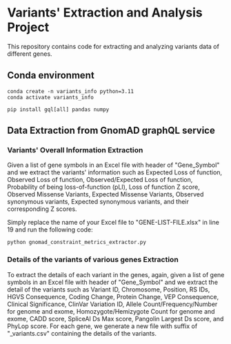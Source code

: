 # Variants' Extraction and Analysis Project

This repository contains code for extracting and analyzing variants data of different genes.

## Conda environment

```
conda create -n variants_info python=3.11
conda activate variants_info

pip install gql[all] pandas numpy
```

## Data Extraction from GnomAD graphQL service
### Variants' Overall Information Extraction

Given a list of gene symbols in an Excel file with header of "Gene_Symbol" and we extract the variants' information such as Expected Loss of function, Observed Loss of function, Observed/Expected Loss of function, Probability of being loss-of-function (pLI), Loss of function Z score, Observed Missense Variants, Expected Missense Variants, Observed synonymous variants, Expected synonymous variants, and their corresponding Z scores.

Simply replace the name of your Excel file to "GENE-LIST-FILE.xlsx" in line 19 and run the following code:

```
python gnomad_constraint_metrics_extractor.py
```

### Details of the variants of various genes Extraction

To extract the details of each variant in the genes, again, given a list of gene symbols in an Excel file with header of "Gene_Symbol" and we extract the detail of the variants such as Variant ID, Chromosome, Position, RS IDs, HGVS Consequence, Coding Change, Protein Change, VEP Consequence, Clinical Significance, ClinVar Variation ID, Allele Count/Frequency/Number for genome and exome, Homozygote/Hemizygote Count for genome and exome, CADD score, SpliceAI Ds Max score, Pangolin Largest Ds score, and PhyLop score. 
For each gene, we generate a new file with suffix of "_variants.csv" containing the details of the variants.
